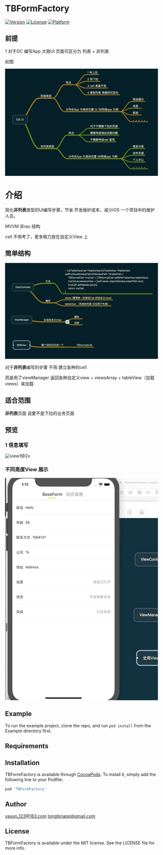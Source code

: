 # TBFormFactory


[![Version](https://img.shields.io/cocoapods/v/TBFormFactory.svg?style=flat)](https://cocoapods.org/pods/TBFormFactory)
[![License](https://img.shields.io/cocoapods/l/TBFormFactory.svg?style=flat)](https://cocoapods.org/pods/TBFormFactory)
[![Platform](https://img.shields.io/cocoapods/p/TBFormFactory.svg?style=flat)](https://cocoapods.org/pods/TBFormFactory)

## 前提

1 对于OC 编写App 大致UI 页面可区分为 列表 + 非列表

如图

![mindnode@2x](https://github.com/Bintong/TBFormFactory/blob/master/mindnode%402x.png)

# 介绍

简化**非列表**类型的UI编写步骤，节省 开发维护成本，减少iOS 一个项目中的维护人员。

MVVM 非rac 结构

cell 不用考了，更多精力放在自定义View 上

## 简单结构

![结构@2x](https://github.com/Bintong/TBFormFactory/blob/master/mindNode2%402x.png)

对于**非列表**编写的步骤 不用 建立各种的cell

而是用了viewManager 返回各种自定义view + viewsArray  + tableView（加载views）来加载

## 适合范围

**非列表**页面 说要不是下拉的业务页面 

## 预览

### 1 信息填写

![view1@2x](https://github.com/Bintong/TBFormFactory/blob/master/%E5%9F%BA%E6%9C%AC%E4%BF%A1%E6%81%AF%E5%A1%AB%E5%86%99.gif)



### 不同高度View 展示

![view1@2x](https://github.com/Bintong/TBFormFactory/blob/master/%E4%B8%8D%E5%90%8C%E6%A0%B7%E5%BC%8F.gif)

## Example

To run the example project, clone the repo, and run `pod install` from the Example directory first.

## Requirements

## Installation

TBFormFactory is available through [CocoaPods](https://cocoapods.org). To install
it, simply add the following line to your Podfile:

```ruby
pod 'TBFormFactory'
```

## Author

yaxun_123@163.com tongbinapp@gmail.com

## License

TBFormFactory is available under the MIT license. See the LICENSE file for more info.
